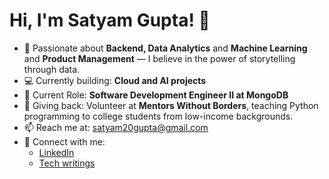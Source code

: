 # Hi, I'm Satyam Gupta! 👋

- 🌱 Passionate about **Backend, Data Analytics** and **Machine Learning** and **Product Management** — I believe in the power of storytelling through data.
- 💻 Currently building: **Cloud and AI projects**
- 🏢 Current Role: **Software Development Engineer II at MongoDB**
- 🤝 Giving back: Volunteer at **Mentors Without Borders**, teaching Python programming to college students from low-income backgrounds.
- 📫 Reach me at: [satyam20gupta@gmail.com](mailto:satyam20gupta@gmail.com)
- 🔗 Connect with me:
  - [LinkedIn](https://www.linkedin.com/in/satyam20/)
  - [Tech writings](https://linktr.ee/satyam20)

